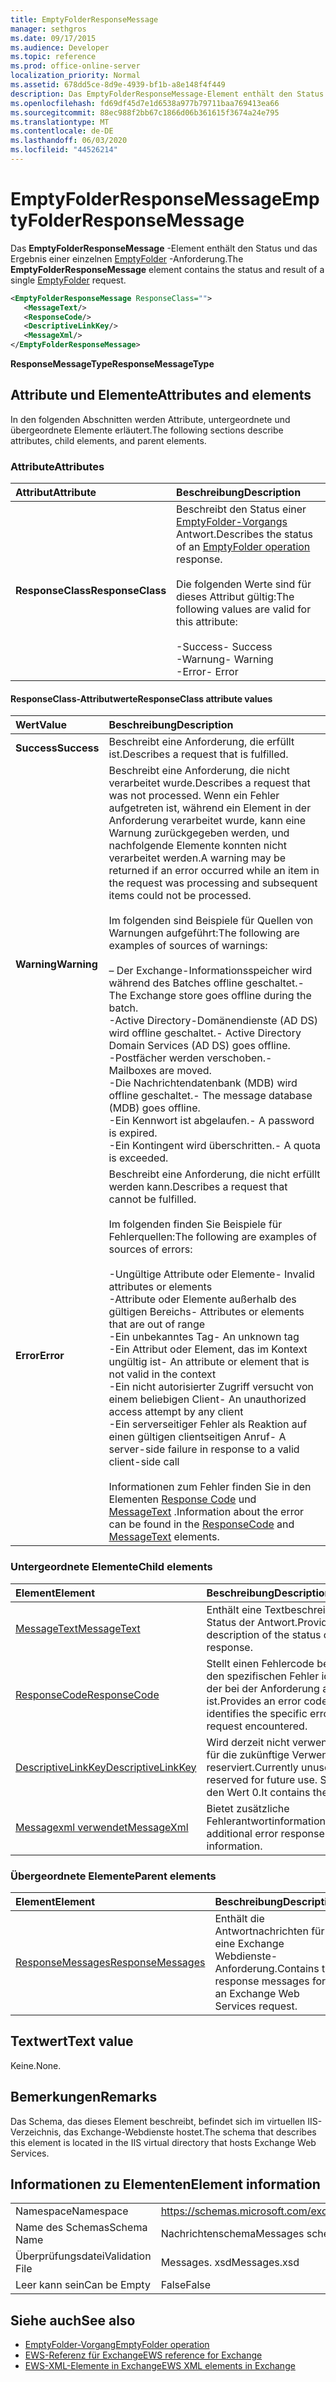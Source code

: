```yaml
---
title: EmptyFolderResponseMessage
manager: sethgros
ms.date: 09/17/2015
ms.audience: Developer
ms.topic: reference
ms.prod: office-online-server
localization_priority: Normal
ms.assetid: 678dd5ce-8d9e-4939-bf1b-a8e148f4f449
description: Das EmptyFolderResponseMessage-Element enthält den Status und das Ergebnis einer einzelnen EmptyFolder-Anforderung.
ms.openlocfilehash: fd69df45d7e1d6538a977b79711baa769413ea66
ms.sourcegitcommit: 88ec988f2bb67c1866d06b361615f3674a24e795
ms.translationtype: MT
ms.contentlocale: de-DE
ms.lasthandoff: 06/03/2020
ms.locfileid: "44526214"
---
```

# <a name="emptyfolderresponsemessage"></a><span data-ttu-id="8a830-103">EmptyFolderResponseMessage</span><span class="sxs-lookup"><span data-stu-id="8a830-103">EmptyFolderResponseMessage</span></span>

<span data-ttu-id="8a830-104">Das **EmptyFolderResponseMessage** -Element enthält den Status und das Ergebnis einer einzelnen [EmptyFolder](emptyfolder.md) -Anforderung.</span><span class="sxs-lookup"><span data-stu-id="8a830-104">The **EmptyFolderResponseMessage** element contains the status and result of a single [EmptyFolder](emptyfolder.md) request.</span></span> 
  
```XML
<EmptyFolderResponseMessage ResponseClass="">
   <MessageText/>
   <ResponseCode/>
   <DescriptiveLinkKey/>
   <MessageXml/>
</EmptyFolderResponseMessage>
```

 <span data-ttu-id="8a830-105">**ResponseMessageType**</span><span class="sxs-lookup"><span data-stu-id="8a830-105">**ResponseMessageType**</span></span>
## <a name="attributes-and-elements"></a><span data-ttu-id="8a830-106">Attribute und Elemente</span><span class="sxs-lookup"><span data-stu-id="8a830-106">Attributes and elements</span></span>

<span data-ttu-id="8a830-107">In den folgenden Abschnitten werden Attribute, untergeordnete und übergeordnete Elemente erläutert.</span><span class="sxs-lookup"><span data-stu-id="8a830-107">The following sections describe attributes, child elements, and parent elements.</span></span>
  
### <a name="attributes"></a><span data-ttu-id="8a830-108">Attribute</span><span class="sxs-lookup"><span data-stu-id="8a830-108">Attributes</span></span>

|<span data-ttu-id="8a830-109">**Attribut**</span><span class="sxs-lookup"><span data-stu-id="8a830-109">**Attribute**</span></span>|<span data-ttu-id="8a830-110">**Beschreibung**</span><span class="sxs-lookup"><span data-stu-id="8a830-110">**Description**</span></span>|
|:-----|:-----|
|<span data-ttu-id="8a830-111">**ResponseClass**</span><span class="sxs-lookup"><span data-stu-id="8a830-111">**ResponseClass**</span></span> <br/> | <span data-ttu-id="8a830-112">Beschreibt den Status einer [EmptyFolder-Vorgangs](emptyfolder-operation.md) Antwort.</span><span class="sxs-lookup"><span data-stu-id="8a830-112">Describes the status of an [EmptyFolder operation](emptyfolder-operation.md) response.</span></span><br/><br/><span data-ttu-id="8a830-113">Die folgenden Werte sind für dieses Attribut gültig:</span><span class="sxs-lookup"><span data-stu-id="8a830-113">The following values are valid for this attribute:</span></span><br/><br/><span data-ttu-id="8a830-114">-Success</span><span class="sxs-lookup"><span data-stu-id="8a830-114">-  Success</span></span>  <br/><span data-ttu-id="8a830-115">-Warnung</span><span class="sxs-lookup"><span data-stu-id="8a830-115">-  Warning</span></span>  <br/><span data-ttu-id="8a830-116">-Error</span><span class="sxs-lookup"><span data-stu-id="8a830-116">-  Error</span></span>  <br/> |
   
#### <a name="responseclass-attribute-values"></a><span data-ttu-id="8a830-117">ResponseClass-Attributwerte</span><span class="sxs-lookup"><span data-stu-id="8a830-117">ResponseClass attribute values</span></span>

|<span data-ttu-id="8a830-118">**Wert**</span><span class="sxs-lookup"><span data-stu-id="8a830-118">**Value**</span></span>|<span data-ttu-id="8a830-119">**Beschreibung**</span><span class="sxs-lookup"><span data-stu-id="8a830-119">**Description**</span></span>|
|:-----|:-----|
|<span data-ttu-id="8a830-120">**Success**</span><span class="sxs-lookup"><span data-stu-id="8a830-120">**Success**</span></span> <br/> |<span data-ttu-id="8a830-121">Beschreibt eine Anforderung, die erfüllt ist.</span><span class="sxs-lookup"><span data-stu-id="8a830-121">Describes a request that is fulfilled.</span></span>  <br/> |
|<span data-ttu-id="8a830-122">**Warning**</span><span class="sxs-lookup"><span data-stu-id="8a830-122">**Warning**</span></span> <br/> | <span data-ttu-id="8a830-123">Beschreibt eine Anforderung, die nicht verarbeitet wurde.</span><span class="sxs-lookup"><span data-stu-id="8a830-123">Describes a request that was not processed.</span></span> <span data-ttu-id="8a830-124">Wenn ein Fehler aufgetreten ist, während ein Element in der Anforderung verarbeitet wurde, kann eine Warnung zurückgegeben werden, und nachfolgende Elemente konnten nicht verarbeitet werden.</span><span class="sxs-lookup"><span data-stu-id="8a830-124">A warning may be returned if an error occurred while an item in the request was processing and subsequent items could not be processed.</span></span><br/><br/><span data-ttu-id="8a830-125">Im folgenden sind Beispiele für Quellen von Warnungen aufgeführt:</span><span class="sxs-lookup"><span data-stu-id="8a830-125">The following are examples of sources of warnings:</span></span><br/><br/><span data-ttu-id="8a830-126">– Der Exchange-Informationsspeicher wird während des Batches offline geschaltet.</span><span class="sxs-lookup"><span data-stu-id="8a830-126">-  The Exchange store goes offline during the batch.</span></span>  <br/><span data-ttu-id="8a830-127">-Active Directory-Domänendienste (AD DS) wird offline geschaltet.</span><span class="sxs-lookup"><span data-stu-id="8a830-127">-  Active Directory Domain Services (AD DS) goes offline.</span></span>  <br/><span data-ttu-id="8a830-128">-Postfächer werden verschoben.</span><span class="sxs-lookup"><span data-stu-id="8a830-128">-  Mailboxes are moved.</span></span>  <br/><span data-ttu-id="8a830-129">-Die Nachrichtendatenbank (MDB) wird offline geschaltet.</span><span class="sxs-lookup"><span data-stu-id="8a830-129">-  The message database (MDB) goes offline.</span></span>  <br/><span data-ttu-id="8a830-130">-Ein Kennwort ist abgelaufen.</span><span class="sxs-lookup"><span data-stu-id="8a830-130">-  A password is expired.</span></span>  <br/><span data-ttu-id="8a830-131">-Ein Kontingent wird überschritten.</span><span class="sxs-lookup"><span data-stu-id="8a830-131">-  A quota is exceeded.</span></span>  <br/> |
|<span data-ttu-id="8a830-132">**Error**</span><span class="sxs-lookup"><span data-stu-id="8a830-132">**Error**</span></span> <br/> | <span data-ttu-id="8a830-133">Beschreibt eine Anforderung, die nicht erfüllt werden kann.</span><span class="sxs-lookup"><span data-stu-id="8a830-133">Describes a request that cannot be fulfilled.</span></span><br/><br/> <span data-ttu-id="8a830-134">Im folgenden finden Sie Beispiele für Fehlerquellen:</span><span class="sxs-lookup"><span data-stu-id="8a830-134">The following are examples of sources of errors:</span></span>  <br/><br/><span data-ttu-id="8a830-135">-Ungültige Attribute oder Elemente</span><span class="sxs-lookup"><span data-stu-id="8a830-135">-  Invalid attributes or elements</span></span>  <br/><span data-ttu-id="8a830-136">-Attribute oder Elemente außerhalb des gültigen Bereichs</span><span class="sxs-lookup"><span data-stu-id="8a830-136">-  Attributes or elements that are out of range</span></span>  <br/><span data-ttu-id="8a830-137">-Ein unbekanntes Tag</span><span class="sxs-lookup"><span data-stu-id="8a830-137">-  An unknown tag</span></span>  <br/><span data-ttu-id="8a830-138">-Ein Attribut oder Element, das im Kontext ungültig ist</span><span class="sxs-lookup"><span data-stu-id="8a830-138">-  An attribute or element that is not valid in the context</span></span>  <br/><span data-ttu-id="8a830-139">-Ein nicht autorisierter Zugriff versucht von einem beliebigen Client</span><span class="sxs-lookup"><span data-stu-id="8a830-139">-  An unauthorized access attempt by any client</span></span>  <br/><span data-ttu-id="8a830-140">-Ein serverseitiger Fehler als Reaktion auf einen gültigen clientseitigen Anruf</span><span class="sxs-lookup"><span data-stu-id="8a830-140">-  A server-side failure in response to a valid client-side call</span></span><br/><br/>  <span data-ttu-id="8a830-141">Informationen zum Fehler finden Sie in den Elementen [Response Code](responsecode.md) und [MessageText](messagetext.md) .</span><span class="sxs-lookup"><span data-stu-id="8a830-141">Information about the error can be found in the [ResponseCode](responsecode.md) and [MessageText](messagetext.md) elements.</span></span>  <br/> |
   
### <a name="child-elements"></a><span data-ttu-id="8a830-142">Untergeordnete Elemente</span><span class="sxs-lookup"><span data-stu-id="8a830-142">Child elements</span></span>

|<span data-ttu-id="8a830-143">**Element**</span><span class="sxs-lookup"><span data-stu-id="8a830-143">**Element**</span></span>|<span data-ttu-id="8a830-144">**Beschreibung**</span><span class="sxs-lookup"><span data-stu-id="8a830-144">**Description**</span></span>|
|:-----|:-----|
|[<span data-ttu-id="8a830-145">MessageText</span><span class="sxs-lookup"><span data-stu-id="8a830-145">MessageText</span></span>](messagetext.md) <br/> |<span data-ttu-id="8a830-146">Enthält eine Textbeschreibung des Status der Antwort.</span><span class="sxs-lookup"><span data-stu-id="8a830-146">Provides a text description of the status of the response.</span></span>  <br/> |
|[<span data-ttu-id="8a830-147">ResponseCode</span><span class="sxs-lookup"><span data-stu-id="8a830-147">ResponseCode</span></span>](responsecode.md) <br/> |<span data-ttu-id="8a830-148">Stellt einen Fehlercode bereit, der den spezifischen Fehler identifiziert, der bei der Anforderung aufgetreten ist.</span><span class="sxs-lookup"><span data-stu-id="8a830-148">Provides an error code that identifies the specific error that the request encountered.</span></span>  <br/> |
|[<span data-ttu-id="8a830-149">DescriptiveLinkKey</span><span class="sxs-lookup"><span data-stu-id="8a830-149">DescriptiveLinkKey</span></span>](descriptivelinkkey.md) <br/> |<span data-ttu-id="8a830-150">Wird derzeit nicht verwendet und ist für die zukünftige Verwendung reserviert.</span><span class="sxs-lookup"><span data-stu-id="8a830-150">Currently unused and is reserved for future use.</span></span> <span data-ttu-id="8a830-151">Sie enthält den Wert 0.</span><span class="sxs-lookup"><span data-stu-id="8a830-151">It contains the value of 0.</span></span>  <br/> |
|[<span data-ttu-id="8a830-152">Messagexml verwendet</span><span class="sxs-lookup"><span data-stu-id="8a830-152">MessageXml</span></span>](messagexml.md) <br/> |<span data-ttu-id="8a830-153">Bietet zusätzliche Fehlerantwortinformationen.</span><span class="sxs-lookup"><span data-stu-id="8a830-153">Provides additional error response information.</span></span>  <br/> |
   
### <a name="parent-elements"></a><span data-ttu-id="8a830-154">Übergeordnete Elemente</span><span class="sxs-lookup"><span data-stu-id="8a830-154">Parent elements</span></span>

|<span data-ttu-id="8a830-155">**Element**</span><span class="sxs-lookup"><span data-stu-id="8a830-155">**Element**</span></span>|<span data-ttu-id="8a830-156">**Beschreibung**</span><span class="sxs-lookup"><span data-stu-id="8a830-156">**Description**</span></span>|
|:-----|:-----|
|[<span data-ttu-id="8a830-157">ResponseMessages</span><span class="sxs-lookup"><span data-stu-id="8a830-157">ResponseMessages</span></span>](responsemessages.md) <br/> |<span data-ttu-id="8a830-158">Enthält die Antwortnachrichten für eine Exchange Webdienste-Anforderung.</span><span class="sxs-lookup"><span data-stu-id="8a830-158">Contains the response messages for an Exchange Web Services request.</span></span>  <br/> |
   
## <a name="text-value"></a><span data-ttu-id="8a830-159">Textwert</span><span class="sxs-lookup"><span data-stu-id="8a830-159">Text value</span></span>

<span data-ttu-id="8a830-160">Keine.</span><span class="sxs-lookup"><span data-stu-id="8a830-160">None.</span></span>
  
## <a name="remarks"></a><span data-ttu-id="8a830-161">Bemerkungen</span><span class="sxs-lookup"><span data-stu-id="8a830-161">Remarks</span></span>

<span data-ttu-id="8a830-162">Das Schema, das dieses Element beschreibt, befindet sich im virtuellen IIS-Verzeichnis, das Exchange-Webdienste hostet.</span><span class="sxs-lookup"><span data-stu-id="8a830-162">The schema that describes this element is located in the IIS virtual directory that hosts Exchange Web Services.</span></span>
  
## <a name="element-information"></a><span data-ttu-id="8a830-163">Informationen zu Elementen</span><span class="sxs-lookup"><span data-stu-id="8a830-163">Element information</span></span>

|||
|:-----|:-----|
|<span data-ttu-id="8a830-164">Namespace</span><span class="sxs-lookup"><span data-stu-id="8a830-164">Namespace</span></span>  <br/> |https://schemas.microsoft.com/exchange/services/2006/messages  <br/> |
|<span data-ttu-id="8a830-165">Name des Schemas</span><span class="sxs-lookup"><span data-stu-id="8a830-165">Schema Name</span></span>  <br/> |<span data-ttu-id="8a830-166">Nachrichtenschema</span><span class="sxs-lookup"><span data-stu-id="8a830-166">Messages schema</span></span>  <br/> |
|<span data-ttu-id="8a830-167">Überprüfungsdatei</span><span class="sxs-lookup"><span data-stu-id="8a830-167">Validation File</span></span>  <br/> |<span data-ttu-id="8a830-168">Messages. xsd</span><span class="sxs-lookup"><span data-stu-id="8a830-168">Messages.xsd</span></span>  <br/> |
|<span data-ttu-id="8a830-169">Leer kann sein</span><span class="sxs-lookup"><span data-stu-id="8a830-169">Can be Empty</span></span>  <br/> |<span data-ttu-id="8a830-170">False</span><span class="sxs-lookup"><span data-stu-id="8a830-170">False</span></span>  <br/> |
   
## <a name="see-also"></a><span data-ttu-id="8a830-171">Siehe auch</span><span class="sxs-lookup"><span data-stu-id="8a830-171">See also</span></span>

- [<span data-ttu-id="8a830-172">EmptyFolder-Vorgang</span><span class="sxs-lookup"><span data-stu-id="8a830-172">EmptyFolder operation</span></span>](emptyfolder-operation.md)
- [<span data-ttu-id="8a830-173">EWS-Referenz für Exchange</span><span class="sxs-lookup"><span data-stu-id="8a830-173">EWS reference for Exchange</span></span>](ews-reference-for-exchange.md) 
- [<span data-ttu-id="8a830-174">EWS-XML-Elemente in Exchange</span><span class="sxs-lookup"><span data-stu-id="8a830-174">EWS XML elements in Exchange</span></span>](ews-xml-elements-in-exchange.md)

